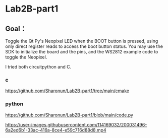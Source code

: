 # Lab2B-part1


## Goal：

Toggle the Qt Py's Neopixel LED when the BOOT button is pressed, using only direct register reads to access the boot button status. You may use the SDK to initialize the board and the pins, and the WS2812 example code to toggle the Neopixel.

I tried both circuitpython and C.

### c

https://github.com/Sharonun/Lab2B-part1/tree/main/cmake

### python

https://github.com/Sharonun/Lab2B-part1/blob/main/code.py





https://user-images.githubusercontent.com/114169032/200031496-6a2ed6b1-33ac-416a-8ce4-e59c716d88d8.mp4

